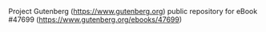 Project Gutenberg (https://www.gutenberg.org) public repository for eBook #47699 (https://www.gutenberg.org/ebooks/47699)
